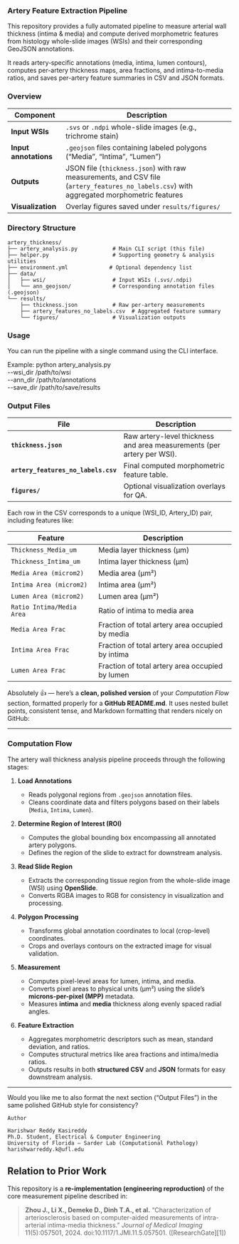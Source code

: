### Artery Feature Extraction Pipeline

This repository provides a fully automated pipeline to measure arterial wall thickness (intima & media) and compute derived morphometric features from histology whole-slide images (WSIs) and their corresponding GeoJSON annotations.

It reads artery‐specific annotations (media, intima, lumen contours), computes per-artery thickness maps, area fractions, and intima-to-media ratios, and saves per-artery feature summaries in CSV and JSON formats.

### Overview

| Component             | Description                                                                                                                              |
| --------------------- | ---------------------------------------------------------------------------------------------------------------------------------------- |
| **Input WSIs**        | `.svs` or `.ndpi` whole-slide images (e.g., trichrome stain)                                                                             |
| **Input annotations** | `.geojson` files containing labeled polygons (“Media”, “Intima”, “Lumen”)                                                                |
| **Outputs**           | JSON file (`thickness.json`) with raw measurements, and CSV file (`artery_features_no_labels.csv`) with aggregated morphometric features |
| **Visualization**     | Overlay figures saved under `results/figures/`                                                                                           |

### Directory Structure

```
artery_thickness/
├── artery_analysis.py           # Main CLI script (this file)
├── helper.py                    # Supporting geometry & analysis utilities
├── environment.yml             # Optional dependency list
├── data/
│   ├── wsi/                     # Input WSIs (.svs/.ndpi)
│   └── ann_geojson/             # Corresponding annotation files (.geojson)
└── results/
    ├── thickness.json           # Raw per-artery measurements
    ├── artery_features_no_labels.csv  # Aggregated feature summary
    └── figures/                 # Visualization outputs

```

### Usage

You can run the pipeline with a single command using the CLI interface.

Example:
python artery_analysis.py \
  --wsi_dir /path/to/wsi \
  --ann_dir /path/to/annotations \
  --save_dir /path/to/save/results


### Output Files
| File                                | Description                                                            |
| ----------------------------------- | ---------------------------------------------------------------------- |
| **`thickness.json`**                | Raw artery-level thickness and area measurements (per artery per WSI). |
| **`artery_features_no_labels.csv`** | Final computed morphometric feature table.                             |
| **`figures/`**                      | Optional visualization overlays for QA.                                |


Each row in the CSV corresponds to a unique (WSI_ID, Artery_ID) pair, including features like:

| Feature                   | Description                                      |
| ------------------------- | ------------------------------------------------ |
| `Thickness_Media_um`      | Media layer thickness (μm)                       |
| `Thickness_Intima_um`     | Intima layer thickness (μm)                      |
| `Media Area (microm2)`    | Media area (μm²)                                 |
| `Intima Area (microm2)`   | Intima area (μm²)                                |
| `Lumen Area (microm2)`    | Lumen area (μm²)                                 |
| `Ratio Intima/Media Area` | Ratio of intima to media area                    |
| `Media Area Frac`         | Fraction of total artery area occupied by media  |
| `Intima Area Frac`        | Fraction of total artery area occupied by intima |
| `Lumen Area Frac`         | Fraction of total artery area occupied by lumen  |


Absolutely 👍 — here’s a **clean, polished version** of your *Computation Flow* section, formatted properly for a **GitHub README.md**.
It uses nested bullet points, consistent tense, and Markdown formatting that renders nicely on GitHub:

---

### Computation Flow

The artery wall thickness analysis pipeline proceeds through the following stages:

1. **Load Annotations**

   * Reads polygonal regions from `.geojson` annotation files.
   * Cleans coordinate data and filters polygons based on their labels (`Media`, `Intima`, `Lumen`).

2. **Determine Region of Interest (ROI)**

   * Computes the global bounding box encompassing all annotated artery polygons.
   * Defines the region of the slide to extract for downstream analysis.

3. **Read Slide Region**

   * Extracts the corresponding tissue region from the whole-slide image (WSI) using **OpenSlide**.
   * Converts RGBA images to RGB for consistency in visualization and processing.

4. **Polygon Processing**

   * Transforms global annotation coordinates to local (crop-level) coordinates.
   * Crops and overlays contours on the extracted image for visual validation.

5. **Measurement**

   * Computes pixel-level areas for lumen, intima, and media.
   * Converts pixel areas to physical units (µm²) using the slide’s **microns-per-pixel (MPP)** metadata.
   * Measures **intima** and **media** thickness along evenly spaced radial angles.

6. **Feature Extraction**

   * Aggregates morphometric descriptors such as mean, standard deviation, and ratios.
   * Computes structural metrics like area fractions and intima/media ratios.
   * Outputs results in both **structured CSV** and **JSON** formats for easy downstream analysis.

---

Would you like me to also format the next section (“Output Files”) in the same polished GitHub style for consistency?

```
Author

Harishwar Reddy Kasireddy
Ph.D. Student, Electrical & Computer Engineering
University of Florida — Sarder Lab (Computational Pathology)
harishwarreddy.k@ufl.edu
```

## Relation to Prior Work

This repository is a **re-implementation (engineering reproduction)** of the core measurement pipeline described in:

> **Zhou J., Li X., Demeke D., Dinh T.A., et al.** “Characterization of arteriosclerosis based on computer-aided measurements of intra-arterial intima-media thickness.” *Journal of Medical Imaging* 11(5):057501, 2024. doi:10.1117/1.JMI.11.5.057501. ([ResearchGate][1])
